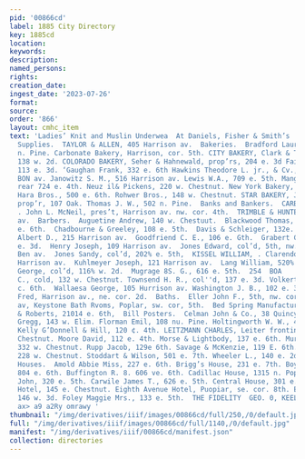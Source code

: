 ```yaml
---
pid: '00866cd'
label: 1885 City Directory
key: 1885cd
location: 
keywords: 
description: 
named_persons: 
rights: 
creation_date: 
ingest_date: '2023-07-26'
format: 
source: 
order: '866'
layout: cmhc_item
text: 'Ladies’ Knit and Muslin Underwea  At Daniels, Fisher & Smith’s     ASS  Assayers’
  Supplies.  TAYLOR & ALLEN, 405 Harrison av.  Bakeries.  Bradford Laura Misa, 216
  n. Pine. Carbonate Bakery, Harrison, cor. 5th. CITY BAKERY, Clark & Tweed, prop’ra,
  138 w. 2d. COLORADO BAKERY, Seher & Hahnewald, prop’rs, 204 e. 3d Fairchild Ezra,
  113 e. 3d. ‘Gaughan Frank, 332 e. 6th Hawkins Theodore L. jr., & Cv., 408 Harri-
  BON av. Janowitz S. M., 516 Harrison av. Lewis W.A., 709 e. 5th. Mangold & Schneider,
  rear 724 e. 4th. Neuz il& Pickens, 220 w. Chestnut. New York Bakery, 122 Oak. O°’
  Hara Bros., 500 e. 6th. Rohwer Bros., 148 w. Chestnut. STAR BAKERY, John Pfeifer,
  prop’r, 107 Oak. Thomas J. W., 502 n. Pine.  Banks and Bankers.  CARBONATE BANK,
  . John L. McNeil, pres’t, Harrison av. nw. cor. 4th.  TRIMBLE & HUNTER,  311 Harrison
  av.  Barbers.  Auguetine Andrew, 140 w. Chestuut.  Blackwood Thomas, coi’d, 140
  e. 6th.  Chadbourne & Greeley, 108 e. 5th.  Davis & Schleiger, 132e. 5th.  Derr
  Albert D., 215 Harrison av.  Goodfriend C. E., 106 e. Gth.  Grabert Charles, 124%
  e. 3d.  Henry Joseph, 109 Harrison av.  Jones Edward, col’d, 5th, nw. cor. Harri-
  Ben av.  Jones Sandy, col’d, 202% e. 5th,  KISSEL WILLIAM, . Clarendon Hotel, 302
  Harrison av.  Kuhlmeyer Joseph, 121 Harrison av.  Lang William, 520% e. 6th.  Moore
  George, col’d, 116% w. 2d.  Mugrage 8S. G., 616 e. 5th.  254  BOA     Randolph W.
  C., cold, 132 w. Chestnut. Townsend H. R., col''d, 137 e. 3d. Volkert John A., 216
  c. 6th.  Wallaesa George, 105 Hurrison av. Washington J. B., 102 e. 3d.  Wittich
  Fred, Harrison av., ne. cor. 2d.  Baths.  Eller John F., 5th, nw. cor. Harrison
  av, Keystone Bath Rvoms, Poplar, sw. cor, 5th.  Bed Spring Manufacturers.  Buell
  & Roberts, 21014 e. 6th,  Bill Posters.  Celman John & Co., 38 Quincy Blk.  Biacksmiths.  Chaquette
  Gregg, 143 w. Elim. Florman Emil, 108 nu. Pine. Holtingworth W. W., 400 e. 7th.
  Kelly G’Donnell & Hill, 120 ¢. 4th. LEITZMANN CHARLES, Leiter fronting, Eim and
  Chestnut. Moore David, 112 e. 4th. Morse & Lightbody, 137 e. 6th. Murray & Bevhler,
  332 w. Chestnut. Rupp Jacob, 129e 6th. Savage & McKenzie, 119 E. 6th. Smith H. G.,
  228 w. Chestnut. Stoddart & Wilson, 501 e. 7th. Wheeler L., 140 e. 2d.  ay.,     Boarding
  Houses.  Amold Abbie Miss, 227 e. 6th. Brigg’s House, 231 e. 7th. Boyle & White,
  804 e. 6th. Buffington R. 8. 606 ve. 6th. Cadillac House, 1315 n. Poplar. Carroll
  John, 320 e. 5th. Carwile James T., 626 e. 5th. Central House, 301 e. 7th.  City
  Hotel, 145 e. Chestnut. Eighth Avenue Hotel, Puopiar, se. cor. 8th. Exchange Hotel,
  146 w. 3d. Foley Maggie Mrs., 133 e. 5th.  THE FIDELITY  GEO. 0, KEELER, Agent,
  ax> a9 a2Ry omrawy '
thumbnail: "/img/derivatives/iiif/images/00866cd/full/250,/0/default.jpg"
full: "/img/derivatives/iiif/images/00866cd/full/1140,/0/default.jpg"
manifest: "/img/derivatives/iiif/00866cd/manifest.json"
collection: directories
---
```

